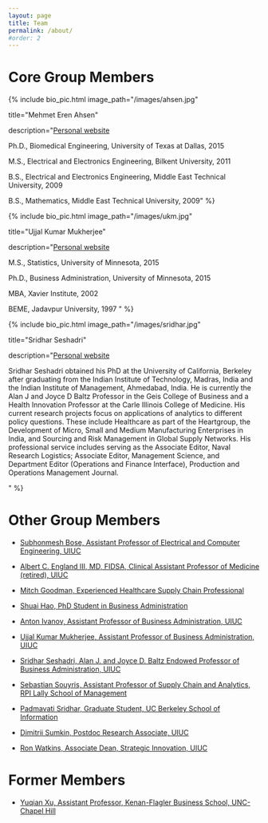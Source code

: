 ```yaml
---
layout: page
title: Team
permalink: /about/
#order: 2
---
```


# Core Group Members

{% include bio_pic.html image_path="/images/ahsen.jpg" 

title="Mehmet Eren Ahsen" 

description="[Personal website](https://giesbusiness.illinois.edu/profile/mehmet-ahsen) 

Ph.D., Biomedical Engineering, University of Texas at Dallas, 2015

M.S., Electrical and Electronics Engineering, Bilkent University, 2011

B.S., Electrical and Electronics Engineering, Middle East Technical University, 2009

B.S., Mathematics, Middle East Technical University, 2009" %}
 
{% include bio_pic.html image_path="/images/ukm.jpg" 

title="Ujjal Kumar Mukherjee" 

description="[Personal website](https://giesbusiness.illinois.edu/profile/mehmet-ahsen)  

M.S., Statistics, University of Minnesota, 2015

Ph.D., Business Administration, University of Minnesota, 2015

MBA, Xavier Institute, 2002

BEME, Jadavpur University, 1997 " %} 


{% include bio_pic.html image_path="/images/sridhar.jpg" 

title="Sridhar Seshadri" 

description="[Personal website](https://giesbusiness.illinois.edu/profile/sridhar-seshadri)  

Sridhar Seshadri obtained his PhD at the University of California, Berkeley after graduating from the Indian Institute of Technology, Madras, India and the Indian Institute of Management, Ahmedabad, India.  He is currently the Alan J and Joyce D Baltz Professor in the Geis College of Business and a Health Innovation Professor at the Carle Illinois College of Medicine. His current research projects focus on applications of analytics to different policy questions. These include Healthcare as part of the Heartgroup, the Development of Micro, Small and Medium Manufacturing Enterprises in India, and Sourcing and Risk Management in Global Supply Networks.  His professional service includes serving as the Associate Editor, Naval Research Logistics; Associate Editor, Management Science, and Department Editor (Operations and Finance Interface), Production and Operations Management Journal.  


 " %}


# Other Group Members

- [Subhonmesh Bose, Assistant Professor of Electrical and Computer Engineering, UIUC](https://ece.illinois.edu/about/directory/faculty/boses) 

- [Albert C. England III, MD, FIDSA, Clinical Assistant Professor of Medicine (retired), UIUC](https://www2.osfhealthcare.org/providers/albert-england-1465363)

- [Mitch Goodman, Experienced Healthcare Supply Chain Professional](https://www.linkedin.com/in/mitch-goodman-a84a7/)

- [Shuai Hao, PhD Student in Business Administration](https://giesbusiness.illinois.edu/profile/shuai-hao)

- [Anton Ivanov, Assistant Professor of Business Administration, UIUC](https://giesbusiness.illinois.edu/profile/anton-ivanov)

- [Ujjal Kumar Mukherjee, Assistant Professor of Business Administration, UIUC](https://giesbusiness.illinois.edu/profile/ujjal-mukherjee)

- [Sridhar Seshadri, Alan J. and Joyce D. Baltz Endowed Professor of Business Administration, UIUC](https://giesbusiness.illinois.edu/profile/sridhar-seshadri)

- [Sebastian Souyris, Assistant Professor of Supply Chain and Analytics, RPI Lally School of Management](https://faculty.rpi.edu/sebastian-souyris)

- [Padmavati Sridhar, Graduate Student, UC Berkeley School of Information](https://www.linkedin.com/in/psridhar2147/)


- [Dimitrii Sumkin, Postdoc Research Associate, UIUC](https://www.dmitriisumkin.com/)

- [Ron Watkins, Associate Dean, Strategic Innovation, UIUC](https://giesbusiness.illinois.edu/profile/ron-watkins)

# Former Members

- [Yuqian Xu, Assistant Professor, Kenan-Flagler Business School, UNC-Chapel Hill](https://sites.google.com/site/lillianyuqian/home)
